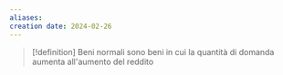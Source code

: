 ```yaml
---
aliases: 
creation date: 2024-02-26
---
```


>[!definition]
>Beni normali sono beni in cui la quantità di domanda aumenta all'aumento del reddito

